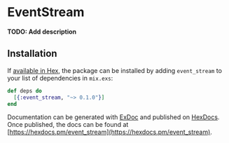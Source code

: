 # EventStream

**TODO: Add description**

## Installation

If [available in Hex](https://hex.pm/docs/publish), the package can be installed
by adding `event_stream` to your list of dependencies in `mix.exs`:

```elixir
def deps do
  [{:event_stream, "~> 0.1.0"}]
end
```

Documentation can be generated with [ExDoc](https://github.com/elixir-lang/ex_doc)
and published on [HexDocs](https://hexdocs.pm). Once published, the docs can
be found at [https://hexdocs.pm/event_stream](https://hexdocs.pm/event_stream).


